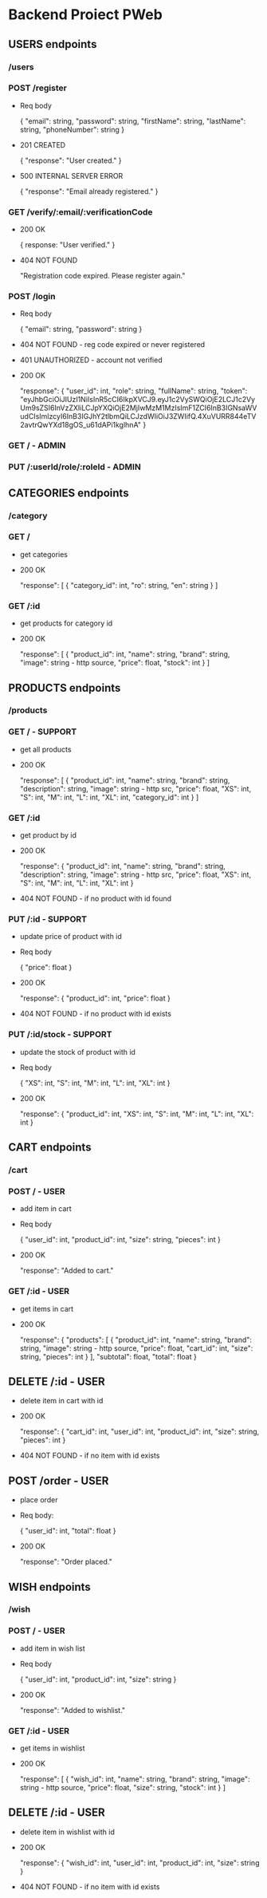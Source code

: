 # Backend Proiect PWeb

## USERS endpoints
### /users

### POST /register
- Req body


    {
        "email": string,
        "password": string,
        "firstName": string,
        "lastName": string,
        "phoneNumber": string
    }

- 201 CREATED
        

    {
        "response": "User created."
    }
- 500 INTERNAL SERVER ERROR
    

    {
        "response": "Email already registered."
    }

### GET /verify/:email/:verificationCode
- 200 OK


    {
        response: "User verified."
    }
- 404 NOT FOUND


    "Registration code expired. Please register again."


### POST /login
- Req body


    {
        "email": string,
        "password": string
    }

- 404 NOT FOUND - reg code expired or never registered
- 401 UNAUTHORIZED - account not verified
- 200 OK


    "response": {
        "user_id": int,
        "role": string,
        "fullName": string,
        "token": "eyJhbGciOiJIUzI1NiIsInR5cCI6IkpXVCJ9.eyJ1c2VySWQiOjE2LCJ1c2VyUm9sZSI6InVzZXIiLCJpYXQiOjE2MjIwMzM1MzIsImF1ZCI6InB3IGNsaWVudCIsImlzcyI6InB3IGJhY2tlbmQiLCJzdWIiOiJ3ZWIifQ.4XuVURR844eTV2avtrQwYXd18gOS_u61dAPi1kglhnA"
    }

### GET / - ADMIN


### PUT /:userId/role/:roleId - ADMIN

## CATEGORIES endpoints
### /category

### GET /
- get categories
- 200 OK


    "response": [
        {
            "category_id": int,
            "ro": string,
            "en": string
        }
    ]

### GET /:id
- get products for category id
- 200 OK


    "response": [
        {
            "product_id": int,
            "name": string,
            "brand": string,
            "image": string - http source,
            "price": float,
            "stock": int
        }
    ]

## PRODUCTS endpoints
### /products

### GET / - SUPPORT
- get all products
- 200 OK
    
    
    "response": [
        {
            "product_id": int,
            "name": string,
            "brand": string,
            "description": string,
            "image": string - http src,
            "price": float,
            "XS": int,
            "S": int,
            "M": int,
            "L": int,
            "XL": int,
            "category_id": int 
        }
    ]

### GET /:id
- get product by id
- 200 OK


    "response": {
        "product_id": int,
        "name": string,
        "brand": string,
        "description": string,
        "image": string - http src,
        "price": float,
        "XS": int,
        "S": int,
        "M": int,
        "L": int,
        "XL": int
    }
- 404 NOT FOUND - if no product with id found

### PUT /:id - SUPPORT
- update price of product with id
- Req body
    

    {
        "price": float
    }
- 200 OK


    "response": {
        "product_id": int,
        "price": float
    }
- 404 NOT FOUND - if no product with id exists

### PUT /:id/stock - SUPPORT
- update the stock of product with id
- Req body


    {
        "XS": int,
        "S": int,
        "M": int,
        "L": int,
        "XL": int
    }
- 200 OK


    "response": {
        "product_id": int,
        "XS": int,
        "S": int,
        "M": int,
        "L": int,
        "XL": int
    }

## CART endpoints
### /cart

### POST / - USER
- add item in cart
- Req body


    {
        "user_id": int,
        "product_id": int,
        "size": string,
        "pieces": int
    }
- 200 OK


    "response": "Added to cart."

### GET /:id - USER
- get items in cart
- 200 OK


    "response": {
        "products": [
            {
                "product_id": int,
                "name": string,
                "brand": string,
                "image": string - http source,
                "price": float,
                "cart_id": int,
                "size": string,
                "pieces": int
            }
        ],
        "subtotal": float,
        "total": float
    }

## DELETE /:id - USER
- delete item in cart with id
- 200 OK


    "response": {
        "cart_id": int,
        "user_id": int,
        "product_id": int,
        "size": string,
        "pieces": int
    }
- 404 NOT FOUND - if no item with id exists

## POST /order - USER
- place order
- Req body:


    {
        "user_id": int,
        "total": float
    }
- 200 OK


    "response": "Order placed."

## WISH endpoints
### /wish

### POST / - USER
- add item in wish list
- Req body


    {
        "user_id": int,
        "product_id": int,
        "size": string
    }
- 200 OK


    "response": "Added to wishlist."

### GET /:id - USER
- get items in wishlist
- 200 OK


    "response": [
        {
            "wish_id": int,
            "name": string,
            "brand": string,
            "image": string - http source,
            "price": float,
            "size": string,
            "stock": int
        }
    ]

## DELETE /:id - USER
- delete item in wishlist with id
- 200 OK


    "response": {
        "wish_id": int,
        "user_id": int,
        "product_id": int,
        "size": string
    }
- 404 NOT FOUND - if no item with id exists
